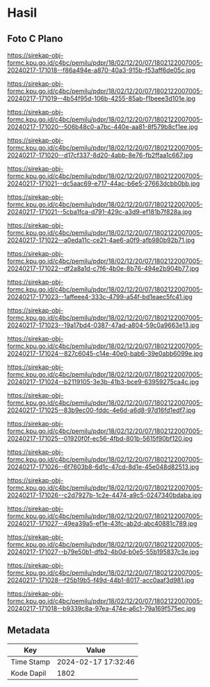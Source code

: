 # Hasil

## Foto C Plano

https://sirekap-obj-formc.kpu.go.id/c4bc/pemilu/pdpr/18/02/12/20/07/1802122007005-20240217-171018--f86a494e-a870-40a3-915b-f53aff6de05c.jpg

https://sirekap-obj-formc.kpu.go.id/c4bc/pemilu/pdpr/18/02/12/20/07/1802122007005-20240217-171019--4b54f95d-106b-4255-85ab-f1beee3d101e.jpg

https://sirekap-obj-formc.kpu.go.id/c4bc/pemilu/pdpr/18/02/12/20/07/1802122007005-20240217-171020--506b48c0-a7bc-440e-aa81-8f579b8cf1ee.jpg

https://sirekap-obj-formc.kpu.go.id/c4bc/pemilu/pdpr/18/02/12/20/07/1802122007005-20240217-171020--d17cf337-8d20-4abb-8e76-fb2ffaa1c667.jpg

https://sirekap-obj-formc.kpu.go.id/c4bc/pemilu/pdpr/18/02/12/20/07/1802122007005-20240217-171021--dc5aac69-e717-44ac-b6e5-27663dcbb0bb.jpg

https://sirekap-obj-formc.kpu.go.id/c4bc/pemilu/pdpr/18/02/12/20/07/1802122007005-20240217-171021--5cba1fca-d791-429c-a3d9-ef181b7f828a.jpg

https://sirekap-obj-formc.kpu.go.id/c4bc/pemilu/pdpr/18/02/12/20/07/1802122007005-20240217-171022--a0eda11c-ce21-4ae6-a0f9-afb980b92b71.jpg

https://sirekap-obj-formc.kpu.go.id/c4bc/pemilu/pdpr/18/02/12/20/07/1802122007005-20240217-171022--df2a8a1d-c7f6-4b0e-8b76-494e2b904b77.jpg

https://sirekap-obj-formc.kpu.go.id/c4bc/pemilu/pdpr/18/02/12/20/07/1802122007005-20240217-171023--1affeee4-333c-4799-a54f-bd1eaec5fc41.jpg

https://sirekap-obj-formc.kpu.go.id/c4bc/pemilu/pdpr/18/02/12/20/07/1802122007005-20240217-171023--19a17bd4-0387-47ad-a804-59c0a9663e13.jpg

https://sirekap-obj-formc.kpu.go.id/c4bc/pemilu/pdpr/18/02/12/20/07/1802122007005-20240217-171024--827c6045-c14e-40e0-bab6-39e0abb6099e.jpg

https://sirekap-obj-formc.kpu.go.id/c4bc/pemilu/pdpr/18/02/12/20/07/1802122007005-20240217-171024--b2119105-3e3b-41b3-bce9-63959275ca4c.jpg

https://sirekap-obj-formc.kpu.go.id/c4bc/pemilu/pdpr/18/02/12/20/07/1802122007005-20240217-171025--83b9ec00-fddc-4e6d-a6d8-97d16fd1edf7.jpg

https://sirekap-obj-formc.kpu.go.id/c4bc/pemilu/pdpr/18/02/12/20/07/1802122007005-20240217-171025--01920f0f-ec56-4fbd-801b-5615f90bf120.jpg

https://sirekap-obj-formc.kpu.go.id/c4bc/pemilu/pdpr/18/02/12/20/07/1802122007005-20240217-171026--6f7603b8-6d1c-47cd-8d1e-45e048d82513.jpg

https://sirekap-obj-formc.kpu.go.id/c4bc/pemilu/pdpr/18/02/12/20/07/1802122007005-20240217-171026--c2d7927b-1c2e-4474-a9c5-0247340bdaba.jpg

https://sirekap-obj-formc.kpu.go.id/c4bc/pemilu/pdpr/18/02/12/20/07/1802122007005-20240217-171027--49ea39a5-ef1e-43fc-ab2d-abc40881c789.jpg

https://sirekap-obj-formc.kpu.go.id/c4bc/pemilu/pdpr/18/02/12/20/07/1802122007005-20240217-171027--b79e50b1-dfb2-4b0d-b0e5-55b195837c3e.jpg

https://sirekap-obj-formc.kpu.go.id/c4bc/pemilu/pdpr/18/02/12/20/07/1802122007005-20240217-171028--f25b19b5-f49d-44b1-8017-acc0aaf3d981.jpg

https://sirekap-obj-formc.kpu.go.id/c4bc/pemilu/pdpr/18/02/12/20/07/1802122007005-20240217-171018--b9339c8a-97ea-474e-a6c1-79a169f575ec.jpg


## Metadata

| Key        | Value               |
| ---------- | ------------------- |
| Time Stamp | 2024-02-17 17:32:46 |
| Kode Dapil | 1802                |



